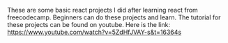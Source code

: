 These are some basic react projects I did after learning react from freecodecamp. Beginners can do these projects and learn. The tutorial for these projects can be found on youtube. Here is the link: https://www.youtube.com/watch?v=5ZdHfJVAY-s&t=16364s
